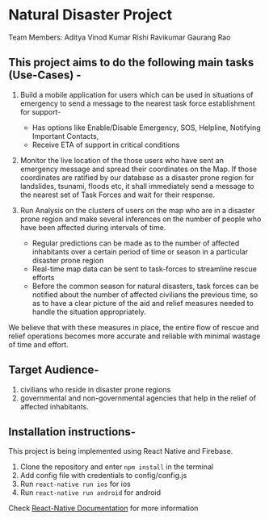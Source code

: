 # Natural Disaster Project

Team Members:
 Aditya Vinod Kumar
 Rishi Ravikumar
 Gaurang Rao
 
## This project aims to do the following main tasks (Use-Cases) - 
1. Build a mobile application for users which can be used in situations of emergency to send a message to the nearest task force establishment for support-
   * Has options like Enable/Disable Emergency, SOS, Helpline, Notifying Important Contacts, 
   * Receive ETA of support in critical conditions

2. Monitor the live location of the those users who have sent an emergency message and spread their coordinates on the Map. If those coordinates are ratified by our database as a disaster prone region for landslides, tsunami, floods etc, it shall immediately send a message to the nearest set of Task Forces and wait for their response. 

3. Run Analysis on the clusters of users on the map who are in a disaster prone region and make several inferences on the number of people who have been affected during intervals of time. 
   * Regular predictions can be made as to the number of affected inhabitants over a certain period of time or season in a particular disaster prone region
   * Real-time map data can be sent to task-forces to streamline rescue efforts
   * Before the common season for natural disasters, task forces can be notified about the number of affected civilians  the previous time, so as to have a clear picture of the aid and relief measures needed to handle the situation appropriately.
	
We believe that with these measures in place, the entire flow of rescue and relief operations becomes more accurate and reliable with minimal wastage of time and effort. 

## Target Audience-
1. civilians who reside in disaster prone regions
2. governmental and non-governmental agencies that help in the relief of affected inhabitants.

## Installation instructions- 
This project is being implemented using React Native and Firebase.

1. Clone the repository and enter ```npm install``` in the terminal
2. Add config file with credentials to config/config.js
3. Run ```react-native run ios``` for ios 
4. Run ```react-native run android``` for android

Check [React-Native Documentation](https://facebook.github.io/react-native/docs/getting-started) for more information

